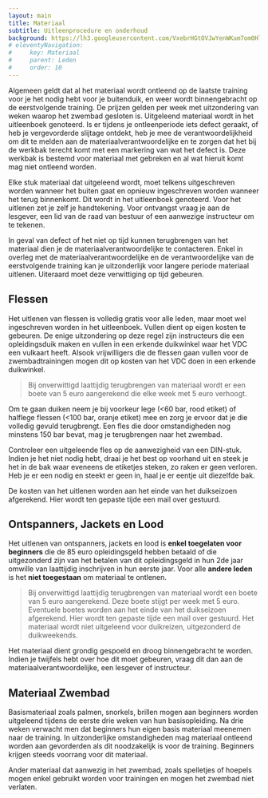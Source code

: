 ```yaml
---
layout: main
title: Materiaal
subtitle: Uitleenprocedure en onderhoud
background: https://lh3.googleusercontent.com/VxebrHGtOVJwYenWKum7om0HlsYhWvWVQb4vNcf1XKL74W6YCs5Ddcfz6E5KQCqPb53jKyPA9G944n6LhS5aWinrcc7Q0LmK0qtxi5W5yrzGMUHOsK0d99xsNx7NG2sNrOoAXE5G7-I
# eleventyNavigation:
#     key: Materiaal
#     parent: Leden
#     order: 10
---
```


Algemeen geldt dat al het materiaal wordt ontleend op de laatste training voor je het nodig hebt voor je
buitenduik, en weer wordt binnengebracht op de eerstvolgende training. De prijzen gelden per week met
uitzondering van weken waarop het zwembad gesloten is. Uitgeleend materiaal wordt in het uitleenboek
genoteerd. Is er tijdens je ontleenperiode iets defect geraakt, of heb je vergevorderde slijtage ontdekt, heb
je mee de verantwoordelijkheid om dit te melden aan de materiaalverantwoordelijke en te zorgen dat het
bij de werkbak terecht komt met een markering van wat het defect is. Deze werkbak is bestemd voor
materiaal met gebreken en al wat hieruit komt mag niet ontleend worden.

Elke stuk materiaal dat uitgeleend wordt, moet telkens uitgeschreven worden wanneer het buiten gaat en
opnieuw ingeschreven worden wanneer het terug binnenkomt. Dit wordt in het uitleenboek genoteerd.
Voor het uitlenen zet je zelf je handtekening. Voor ontvangst vraag je aan de lesgever, een lid van de raad
van bestuur of een aanwezige instructeur om te tekenen.

In geval van defect of het niet op tijd kunnen terugbrengen van het materiaal dien je de
materiaalverantwoordelijke te contacteren. Enkel in overleg met de materiaalverantwoordelijke en de
verantwoordelijke van de eerstvolgende training kan je uitzonderlijk voor langere periode materiaal
uitlenen. Uiteraard moet deze verwittiging op tijd gebeuren.

## Flessen
Het uitlenen van flessen is volledig gratis voor alle leden, maar moet wel ingeschreven worden in het uitleenboek. Vullen dient op eigen kosten te gebeuren. De enige uitzondering op deze regel zijn instructeurs die een opleidingsduik maken en vullen in een erkende duikwinkel waar het VDC een vulkaart heeft. Alsook vrijwilligers die de flessen gaan vullen voor de zwembadtrainingen mogen dit op kosten van het VDC doen in een erkende duikwinkel.

> <i class="fa-solid fa-triangle-exclamation"></i> Bij onverwittigd laattijdig terugbrengen van materiaal wordt er een boete van 5 euro aangerekend die elke week met 5 euro verhoogt.

Om te gaan duiken neem je bij voorkeur lege (<60 bar, rood etiket) of halflege flessen (<100 bar, oranje
etiket) mee en zorg je ervoor dat je die volledig gevuld terugbrengt. Een fles die door omstandigheden
nog minstens 150 bar bevat, mag je terugbrengen naar het zwembad.

Controleer een uitgeleende fles op de aanwezigheid van een DIN-stuk. Indien je het niet nodig hebt, draai
je het best op voorhand uit en steek je het in de bak waar eveneens de etiketjes steken, zo raken er geen
verloren. Heb je er een nodig en steekt er geen in, haal je er eentje uit diezelfde bak.

De kosten van het uitlenen worden aan het einde van het duikseizoen afgerekend. Hier wordt ten gepaste
tijde een mail over gestuurd. 

## Ontspanners, Jackets en Lood
Het uitlenen van ontspanners, jackets en lood is **enkel toegelaten voor beginners** die de 85 euro opleidingsgeld hebben betaald of die uitgezonderd zijn van het betalen van dit opleidingsgeld in hun 2de jaar omwille van laattijdig inschrijven in hun eerste jaar. Voor alle **andere leden** is het **niet toegestaan** om materiaal te ontlenen. 

> <i class="fa-solid fa-triangle-exclamation"></i> Bij onverwittigd laattijdig terugbrengen van materiaal wordt een boete van 5 euro aangerekend. Deze boete stijgt per week met 5 euro. Eventuele boetes worden aan het einde van het duikseizoen afgerekend. Hier wordt ten gepaste tijde een mail over gestuurd. Het materiaal wordt niet uitgeleend voor duikreizen, uitgezonderd de duikweekends.

Het materiaal dient grondig gespoeld en droog binnengebracht te worden. Indien je twijfels hebt over hoe dit moet
gebeuren, vraag dit dan aan de materiaalverantwoordelijke, een lesgever of instructeur.

## Materiaal Zwembad
Basismateriaal zoals palmen, snorkels, brillen mogen aan beginners worden uitgeleend tijdens de eerste drie weken van hun basisopleiding. Na drie weken verwacht men dat beginners hun eigen basis materiaal meenemen naar de training. In uitzonderlijke omstandigheden mag materiaal ontleend worden aan gevorderden als dit noodzakelijk is voor de training. Beginners krijgen steeds voorrang voor dit materiaal.

Ander materiaal dat aanwezig in het zwembad, zoals spelletjes of hoepels mogen enkel gebruikt worden voor trainingen en mogen het zwembad niet verlaten.
